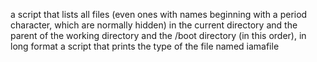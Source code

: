 a script that lists all files (even ones with names beginning with a period character, which are normally hidden) in the current directory and the parent of the working directory and the /boot directory (in this order), in long format
a script that prints the type of the file named iamafile
